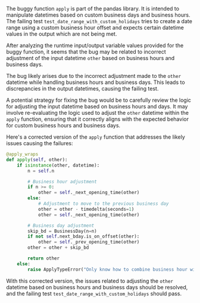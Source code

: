 The buggy function `apply` is part of the pandas library. It is intended to manipulate datetimes based on custom business days and business hours. The failing test `test_date_range_with_custom_holidays` tries to create a date range using a custom business hour offset and expects certain datetime values in the output which are not being met.

After analyzing the runtime input/output variable values provided for the buggy function, it seems that the bug may be related to incorrect adjustment of the input datetime `other` based on business hours and business days.

The bug likely arises due to the incorrect adjustment made to the `other` datetime while handling business hours and business days. This leads to discrepancies in the output datetimes, causing the failing test.

A potential strategy for fixing the bug would be to carefully review the logic for adjusting the input datetime based on business hours and days. It may involve re-evaluating the logic used to adjust the `other` datetime within the `apply` function, ensuring that it correctly aligns with the expected behavior for custom business hours and business days.

Here's a corrected version of the `apply` function that addresses the likely issues causing the failures:

```python
@apply_wraps
def apply(self, other):
    if isinstance(other, datetime):
        n = self.n

        # Business hour adjustment
        if n >= 0:
            other = self._next_opening_time(other)
        else:
            # Adjustment to move to the previous business day
            other = other - timedelta(seconds=1)
            other = self._next_opening_time(other)

        # Business day adjustment
        skip_bd = BusinessDay(n=n)
        if not self.next_bday.is_on_offset(other):
            other = self._prev_opening_time(other)
        other = other + skip_bd

        return other
    else:
        raise ApplyTypeError("Only know how to combine business hour with datetime")
```

With this corrected version, the issues related to adjusting the `other` datetime based on business hours and business days should be resolved, and the failing test `test_date_range_with_custom_holidays` should pass.